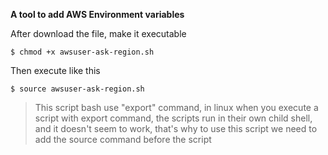 **A tool to add AWS Environment variables**

After download the file, make it executable

	$ chmod +x awsuser-ask-region.sh
	
Then execute like this

	$ source awsuser-ask-region.sh
	
> This script bash use "export" command, in linux when you execute a script with export command, the scripts run in their own child shell, and it doesn't seem to work, that's why to use this script we need to add the source command before the script
